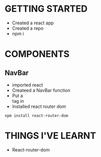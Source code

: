 # GETTING STARTED
- Created a react app
- Created a repo
- npm i

# COMPONENTS
## NavBar
- imported react
- Createed a NavBar function
- Put a <nav> tag in
- Installed react router dom
```
npm install react-router-dom
```


# THINGS I'VE LEARNT
- React-router-dom